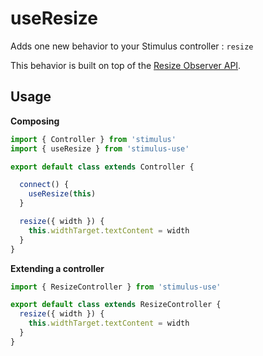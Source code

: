 # useResize

Adds one new behavior to your Stimulus controller : `resize`

This behavior is built on top of the [Resize Observer API](https://developer.mozilla.org/en-US/docs/Web/API/ResizeObserver).


## Usage

**Composing**

```js
import { Controller } from 'stimulus'
import { useResize } from 'stimulus-use'

export default class extends Controller {

  connect() {
    useResize(this)
  }

  resize({ width }) {
    this.widthTarget.textContent = width
  }
}
```

**Extending a controller**

```js
import { ResizeController } from 'stimulus-use'

export default class extends ResizeController {
  resize({ width }) {
    this.widthTarget.textContent = width
  }
}
```

